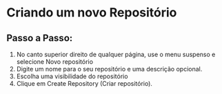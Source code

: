 # Criando um novo Repositório

## Passo a Passo:

1. No canto superior direito de qualquer página, use o menu suspenso  e selecione Novo repositório
2. Digite um nome para o seu repositório e uma descrição opcional.
3. Escolha uma visibilidade do repositório
4. Clique em Create Repository (Criar repositório).
